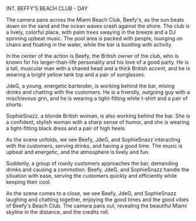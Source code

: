 INT. BEFFY'S BEACH CLUB - DAY

The camera pans across the Miami Beach Club, Beefy's, as the sun beats down on the sand and the ocean waves crash against the shore. The club is a lively, colorful place, with palm trees swaying in the breeze and a DJ spinning upbeat music. The pool area is packed with people, lounging on chairs and floating in the water, while the bar is bustling with activity.

In the center of the action is Beefy, the British owner of the club, who is known for his larger-than-life personality and his love of a good party. He is a tall, muscular man with a shaved head and a thick British accent, and he is wearing a bright yellow tank top and a pair of sunglasses.

JdeG, a young, energetic bartender, is working behind the bar, mixing drinks and chatting with the customers. He is a friendly, outgoing guy with a mischievous grin, and he is wearing a tight-fitting white t-shirt and a pair of shorts.

SophieSnazz, a blonde British woman, is also working behind the bar. She is a confident, stylish woman with a sharp sense of humor, and she is wearing a tight-fitting black dress and a pair of high heels.

As the scene unfolds, we see Beefy, JdeG, and SophieSnazz interacting with the customers, serving drinks, and having a good time. The music is upbeat and energetic, and the atmosphere is lively and fun.

Suddenly, a group of rowdy customers approaches the bar, demanding drinks and causing a commotion. Beefy, JdeG, and SophieSnazz handle the situation with ease, serving the customers quickly and efficiently while keeping their cool.

As the scene comes to a close, we see Beefy, JdeG, and SophieSnazz laughing and chatting together, enjoying the good times and the good vibes of Beefy's Beach Club. The camera pans out, revealing the beautiful Miami skyline in the distance, and the credits roll.